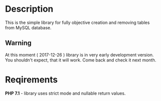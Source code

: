 # Description

This is the simple library for fully objective creation and removing tables from MySQL database.

## Warning
At this moment ( 2017-12-26 ) library is in very early development version. You shouldn't expect, that it will work.
Come back and check it next month.

# Reqirements

**PHP 7.1** - library uses strict mode and nullable return values.